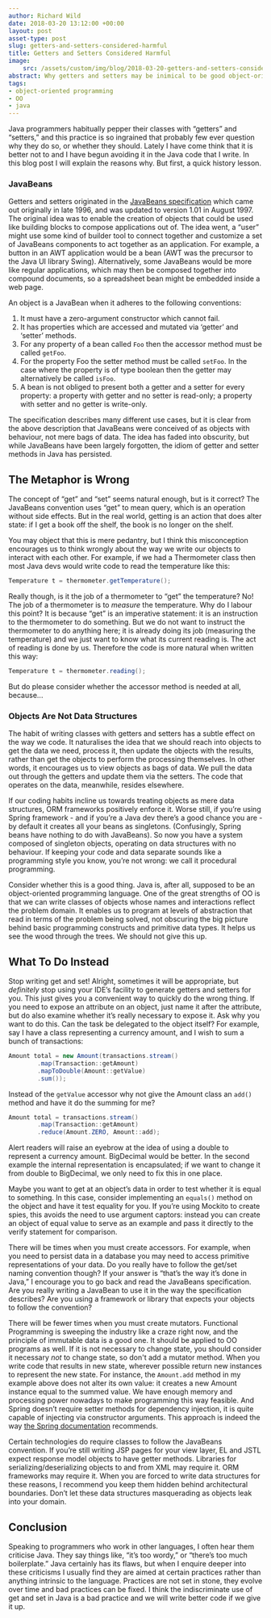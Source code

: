 ```yaml
---
author: Richard Wild
date: 2018-03-20 13:12:00 +00:00
layout: post
asset-type: post
slug: getters-and-setters-considered-harmful
title: Getters and Setters Considered Harmful
image:
    src: /assets/custom/img/blog/2018-03-20-getters-and-setters-considered-harmful.png
abstract: Why getters and setters may be inimical to be good object-oriented design.
tags:
- object-oriented programming
- OO
- java
---
```

Java programmers habitually pepper their classes with “getters” and “setters,” and this practice is so ingrained that probably few ever question why they do so, or whether they should. Lately I have come think that it is better not to and I have begun avoiding it in the Java code that I write. In this blog post I will explain the reasons why. But first, a quick history lesson.

### JavaBeans

Getters and setters originated in the [JavaBeans specification](http://download.oracle.com/otn-pub/jcp/7224-javabeans-1.01-fr-spec-oth-JSpec/beans.101.pdf?AuthParam=1521468655_f6fb953a104ee5ea145aaf4390a91638">) which came out originally in late 1996, and was updated to version 1.01 in August 1997. The original idea was to enable the creation of objects that could be used like building blocks to compose applications out of. The idea went, a “user” might use some kind of builder tool to connect together and customize a set of JavaBeans components to act together as an application. For example, a button in an AWT application would be a bean (AWT was the precursor to the Java UI library Swing). Alternatively, some JavaBeans would be more like regular applications, which may then be composed together into compound documents, so a spreadsheet bean might be embedded inside a web page.

An object is a JavaBean when it adheres to the following conventions:

1. It must have a zero-argument constructor which cannot fail.
2. It has properties which are accessed and mutated via ‘getter’ and ‘setter’ methods.
3. For any property of a bean called `Foo` then the accessor method must be called `getFoo`.
4. For the property Foo the setter method must be called `setFoo`. In the case where the property is of type boolean then the getter may alternatively be called `isFoo`.
5. A bean is not obliged to present both a getter and a setter for every property: a property with getter and no setter is read-only; a property with setter and no getter is write-only.

The specification describes many different use cases, but it is clear from the above description that JavaBeans were conceived of as objects with behaviour, not mere bags of data. The idea has faded into obscurity, but while JavaBeans have been largely forgotten, the idiom of getter and setter methods in Java has persisted.

## The Metaphor is Wrong

The concept of “get” and “set” seems natural enough, but is it correct? The JavaBeans convention uses “get” to mean query, which is an operation without side effects. But in the real world, getting is an action that does alter state: if I get a book off the shelf, the book is no longer on the shelf.

You may object that this is mere pedantry, but I think this misconception encourages us to think wrongly about the way we write our objects to interact with each other. For example, if we had a Thermometer class then most Java devs would write code to read the temperature like this:

```java
Temperature t = thermometer.getTemperature();
```

Really though, is it the job of a thermometer to “get” the temperature? No! The job of a thermometer is to _measure_ the temperature. Why do I labour this point? It is because “get” is an imperative statement: it is an instruction to the thermometer to do something. But we do not want to instruct the thermometer to do anything here; it is already doing its job (measuring the temperature) and we just want to know what its current reading is. The act of reading is done by us. Therefore the code is more natural when written this way:

```java
Temperature t = thermometer.reading();
```

But do please consider whether the accessor method is needed at all, because...

### Objects Are Not Data Structures

The habit of writing classes with getters and setters has a subtle effect on the way we code. It naturalises the idea that we should reach into objects to get the data we need, process it, then update the objects with the results, rather than get the objects to perform the processing themselves. In other words, it encourages us to view objects as bags of data. We pull the data out through the getters and update them via the setters. The code that operates on the data, meanwhile, resides elsewhere.

If our coding habits incline us towards treating objects as mere data structures, ORM frameworks positively enforce it. Worse still, if you’re using Spring framework - and if you’re a Java dev there’s a good chance you are - by default it creates all your beans as singletons. (Confusingly, Spring beans have nothing to do with JavaBeans). So now you have a system composed of singleton objects, operating on data structures with no behaviour. If keeping your code and data separate sounds like a programming style you know, you’re not wrong: we call it procedural programming.

Consider whether this is a good thing. Java is, after all, supposed to be an object-oriented programming language. One of the great strengths of OO is that we can write classes of objects whose names and interactions reflect the problem domain. It enables us to program at levels of abstraction that read in terms of the problem being solved, not obscuring the big picture behind basic programming constructs and primitive data types. It helps us see the wood through the trees. We should not give this up.

## What To Do Instead

Stop writing get and set! Alright, sometimes it will be appropriate, but *definitely* stop using your IDE’s facility to generate getters and setters for you. This just gives you a convenient way to quickly do the wrong thing. If you need to expose an attribute on an object, just name it after the attribute, but do also examine whether it’s really necessary to expose it. Ask why you want to do this. Can the task be delegated to the object itself? For example, say I have a class representing a currency amount, and I wish to sum a bunch of transactions:

```java
Amount total = new Amount(transactions.stream()
        .map(Transaction::getAmount)
        .mapToDouble(Amount::getValue)
        .sum());
```

Instead of the `getValue` accessor why not give the Amount class an `add()` method and have it do the summing for me?

```java
Amount total = transactions.stream()
        .map(Transaction::getAmount)
        .reduce(Amount.ZERO, Amount::add);
```

Alert readers will raise an eyebrow at the idea of using a double to represent a currency amount. BigDecimal would be better. In the second example the internal representation is encapsulated; if we want to change it from double to BigDecimal, we only need to fix this in one place. 

Maybe you want to get at an object’s data in order to test whether it is equal to something. In this case, consider implementing an `equals()` method on the object and have it test equality for you. If you’re using Mockito to create spies, this avoids the need to use argument captors: instead you can create an object of equal value to serve as an example and pass it directly to the verify statement for comparison.

There will be times when you must create accessors. For example, when you need to persist data in a database you may need to access primitive representations of your data. Do you really have to follow the get/set naming convention though? If your answer is “that’s the way it’s done in Java,” I encourage you to go back and read the JavaBeans specification. Are you really writing a JavaBean to use it in the way the specification describes? Are you using a framework or library that expects your objects to follow the convention?

There will be fewer times when you must create mutators. Functional Programming is sweeping the industry like a craze right now, and the principle of immutable data is a good one. It should be applied to OO programs as well. If it is not necessary to change state, you should consider it necessary _not_ to change state, so don't add a mutator method. When you write code that results in new state, wherever possible return new instances to represent the new state. For instance, the `Amount.add` method in my example above does not alter its own value: it creates a new Amount instance equal to the summed value. We have enough memory and processing power nowadays to make programming this way feasible. And Spring doesn’t require setter methods for dependency injection, it is quite capable of injecting via constructor arguments. This approach is indeed the way [the Spring documentation](https://docs.spring.io/spring/docs/4.1.x/spring-framework-reference/html/beans.html#beans-constructor-injection) recommends.

Certain technologies do require classes to follow the JavaBeans convention. If you’re still writing JSP pages for your view layer, EL and JSTL expect response model objects to have getter methods. Libraries for serializing/deserializing objects to and from XML may require it. ORM frameworks may require it. When you are forced to write data structures for these reasons, I recommend you keep them hidden behind architectural boundaries. Don’t let these data structures masquerading as objects leak into your domain.

## Conclusion

Speaking to programmers who work in other languages, I often hear them criticise Java. They say things like, “it’s too wordy,” or “there’s too much boilerplate.” Java certainly has its flaws, but when I enquire deeper into these criticisms I usually find they are aimed at certain practices rather than anything intrinsic to the language. Practices are not set in stone, they evolve over time and bad practices can be fixed. I think the indiscriminate use of get and set in Java is a bad practice and we will write better code if we give it up.

